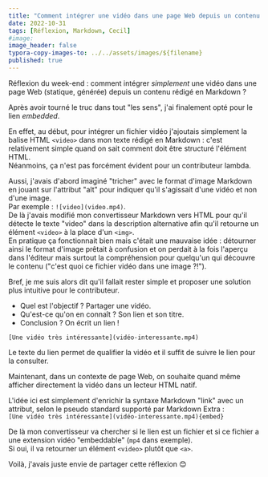 ```yaml
---
title: "Comment intégrer une vidéo dans une page Web depuis un contenu en Markdown ?"
date: 2022-10-31
tags: [Réflexion, Markdown, Cecil]
#image: 
image_header: false
typora-copy-images-to: ../../assets/images/${filename}
published: true
---
```

Réflexion du week-end : comment intégrer *simplement* une vidéo dans une page Web (statique, générée) depuis un contenu rédigé en Markdown ?

Après avoir tourné le truc dans tout "les sens", j'ai finalement opté pour le lien *embedded*.
<!-- break -->
En effet, au début, pour intégrer un fichier vidéo j'ajoutais simplement la balise HTML `<video>` dans mon texte rédigé en Markdown : c'est relativement simple quand on sait comment doit être structuré l'élément HTML.  
Néanmoins, ça n'est pas forcément évident pour un contributeur lambda.

Aussi, j'avais d'abord imaginé "tricher" avec le format d'image Markdown en jouant sur l'attribut "alt" pour indiquer qu'il s'agissait d'une vidéo et non d'une image.  
Par exemple : `![video](video.mp4)`.  
De là j'avais modifié mon convertisseur Markdown vers HTML pour qu'il détecte le texte "video" dans la description alternative afin qu'il retourne un élément `<video>` à la place d'un `<img>`.  
En pratique ça fonctionnait bien mais c'était une mauvaise idée : détourner ainsi le format d'image prêtait à confusion et on perdait à la fois l'aperçu dans l'éditeur mais surtout la compréhension pour quelqu'un qui découvre le contenu ("c'est quoi ce fichier vidéo dans une image ?!").

Bref, je me suis alors dit qu'il fallait rester simple et proposer une solution plus intuitive pour le contributeur.

- Quel est l'objectif ? Partager une vidéo.
- Qu'est-ce qu'on en connaît ? Son lien et son titre.
- Conclusion ? On écrit un lien !

`[Une vidéo très intéressante](vidéo-interessante.mp4)`

Le texte du lien permet de qualifier la vidéo et il suffit de suivre le lien pour la consulter.

Maintenant, dans un contexte de page Web, on souhaite quand même afficher directement la vidéo dans un lecteur HTML natif.

L'idée ici est simplement d'enrichir la syntaxe Markdown "link" avec un attribut, selon le pseudo standard supporté par Markdown Extra :  
`[Une vidéo très intéressante](vidéo-interessante.mp4){embed}`

De là mon convertisseur va chercher si le lien est un fichier et si ce fichier a une extension vidéo "embeddable" (`mp4` dans exemple).  
Si oui, il va retourner un élément `<video>` plutôt que `<a>`.

Voilà, j'avais juste envie de partager cette réflexion 😊